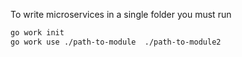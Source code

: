 To write microservices in a single folder you must run

```bash
go work init
go work use ./path-to-module  ./path-to-module2
```
